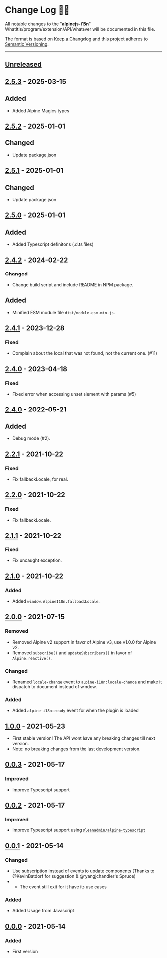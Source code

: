 # **Change Log** 📜📝

All notable changes to the "**alpinejs-i18n**" WhatItIs/program/extension/API/whatever will be documented in this file.

The format is based on [Keep a Changelog](https://keepachangelog.com/en/1.0.0/) and this project adheres to [Semantic Versioning](https://semver.org/spec/v2.0.0.html).

---

## [Unreleased]

## [2.5.3] - 2025-03-15

## Added

-   Added Alpine Magics types

## [2.5.2] - 2025-01-01

## Changed

-   Update package.json

## [2.5.1] - 2025-01-01

## Changed

-   Update package.json

## [2.5.0] - 2025-01-01

## Added

-   Added Typescript definitons (.d.ts files)

## [2.4.2] - 2024-02-22

### Changed

-   Change build script and include README in NPM package.

## Added

-   Minified ESM module file `dist/module.esm.min.js`.

## [2.4.1] - 2023-12-28

### Fixed

-   Complain about the local that was not found, not the current one. (#11)

## [2.4.0] - 2023-04-18

### Fixed

-   Fixed error when accessing unset element with params (#5)

## [2.4.0] - 2022-05-21

## Added

-   Debug mode (#2).

## [2.2.1] - 2021-10-22

### Fixed

-   Fix fallbackLocale, for real.

## [2.2.0] - 2021-10-22

### Fixed

-   Fix fallbackLocale.

## [2.1.1] - 2021-10-22

### Fixed

-   Fix uncaught exception.

## [2.1.0] - 2021-10-22

### Added

-   Added `window.AlpineI18n.fallbackLocale`.

## [2.0.0] - 2021-07-15

### Removed

-   Removed Alpine v2 support in favor of Alpine v3, use v1.0.0 for Alpine v2.
-   Removed `subscribe()` and `updateSubscribers()` in favor of `Alpine.reactive()`.

### Changed

-   Renamed `locale-change` event to `alpine-i18n:locale-change` and make it dispatch to document instead of window.

### Added

-   Added `alpine-i18n:ready` event for when the plugin is loaded

## [1.0.0] - 2021-05-23

-   First stable version! The API wont have any breaking changes till next version.
-   Note: no breaking changes from the last development version.

## [0.0.3] - 2021-05-17

### Improved

-   Improve Typescript support

## [0.0.2] - 2021-05-17

### Improved

-   Improve Typescript support using [`@leanadmin/alpine-typescript`](https://github.com/leanadmin/alpine-typescript)

## [0.0.1] - 2021-05-14

### Changed

-   Use subscription instead of events to update components (Thanks to @KevinBatdorf for suggestion & @ryangjchandler's Spruce)
-   -   The event still exit for it have its use cases

### Added

-   Added Usage from Javascript

## [0.0.0] - 2021-05-14

### Added

-   First version

[unreleased]: https://github.com/pinecone-router/router/compare/2.5.3...HEAD
[0.0.0]: https://github.com/pinecone-router/router/compare/0.0.0...0.0.0
[0.0.1]: https://github.com/pinecone-router/router/compare/0.0.0...0.0.1
[0.0.2]: https://github.com/pinecone-router/router/compare/0.0.1...0.0.2
[0.0.3]: https://github.com/pinecone-router/router/compare/0.0.2...0.0.3
[1.0.0]: https://github.com/pinecone-router/router/compare/0.0.3...1.0.0
[2.0.0]: https://github.com/pinecone-router/router/compare/1.0.0...2.0.0
[2.1.0]: https://github.com/pinecone-router/router/compare/2.0.0...2.1.0
[2.1.1]: https://github.com/pinecone-router/router/compare/2.1.0...2.1.1
[2.2.0]: https://github.com/pinecone-router/router/compare/2.1.1...2.2.0
[2.2.1]: https://github.com/pinecone-router/router/compare/2.2.0...2.2.1
[2.3.0]: https://github.com/pinecone-router/router/compare/2.2.1...2.3.0
[2.4.0]: https://github.com/pinecone-router/router/compare/2.3.0...2.4.0
[2.4.1]: https://github.com/pinecone-router/router/compare/2.4.0...2.4.1
[2.4.2]: https://github.com/pinecone-router/router/compare/2.4.1...2.4.2
[2.5.0]: https://github.com/pinecone-router/router/compare/2.4.2...2.5.0
[2.5.1]: https://github.com/pinecone-router/router/compare/2.5.0...2.5.1
[2.5.2]: https://github.com/pinecone-router/router/compare/2.5.1...2.5.2
[2.5.3]: https://github.com/pinecone-router/router/compare/2.5.2...2.5.3
